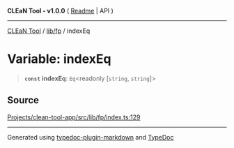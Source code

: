 **CLEaN Tool - v1.0.0** ( [Readme](../../../README.md) \| API )

***

[CLEaN Tool](../../../modules.md) / [lib/fp](../README.md) / indexEq

# Variable: indexEq

> **`const`** **indexEq**: `Eq`\<readonly [`string`, `string`]\>

## Source

[Projects/clean-tool-app/src/lib/fp/index.ts:129](https://github.com/yuckyh/clean-tool-app/)

***

Generated using [typedoc-plugin-markdown](https://www.npmjs.com/package/typedoc-plugin-markdown) and [TypeDoc](https://typedoc.org/)
